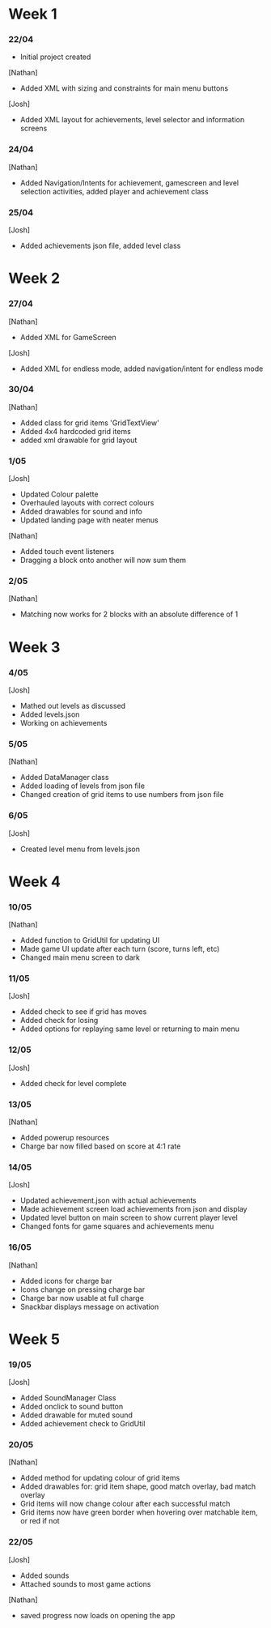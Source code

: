 
# Week 1
### 22/04
- Initial project created

[Nathan]
- Added XML with sizing and constraints for main menu buttons

[Josh]
- Added XML layout for achievements, level selector and information screens

### 24/04
[Nathan]
- Added Navigation/Intents for achievement, gamescreen and level selection activities, added player and achievement class

### 25/04
[Josh]
- Added achievements json file, added level class

# Week 2
### 27/04
[Nathan]
- Added XML for GameScreen

[Josh]
- Added XML for endless mode, added navigation/intent for endless mode

### 30/04
[Nathan]
- Added class for grid items 'GridTextView'
- Added 4x4 hardcoded grid items
- added xml drawable for grid layout

### 1/05
[Josh]
- Updated Colour palette
- Overhauled layouts with correct colours
- Added drawables for sound and info
- Updated landing page with neater menus

[Nathan]
- Added touch event listeners
- Dragging a block onto another will now sum them

### 2/05
[Nathan]
- Matching now works for 2 blocks with an absolute difference of 1

# Week 3
### 4/05
[Josh]
- Mathed out levels as discussed
- Added levels.json
- Working on achievements

### 5/05
[Nathan]
- Added DataManager class
- Added loading of levels from json file
- Changed creation of grid items to use numbers from json file

### 6/05
[Josh]
- Created level menu from levels.json

# Week 4
### 10/05
[Nathan]
- Added function to GridUtil for updating UI
- Made game UI update after each turn (score, turns left, etc)
- Changed main menu screen to dark

### 11/05
[Josh]
- Added check to see if grid has moves
- Added check for losing
- Added options for replaying same level or returning to main menu

### 12/05
[Josh]
- Added check for level complete

### 13/05
[Nathan]
- Added powerup resources
- Charge bar now filled based on score at 4:1 rate

### 14/05
[Josh]
- Updated achievement.json with actual achievements
- Made achievement screen load achievements from json and display
- Updated level button on main screen to show current player level
- Changed fonts for game squares and achievements menu

### 16/05
[Nathan]
- Added icons for charge bar
- Icons change on pressing charge bar
- Charge bar now usable at full charge
- Snackbar displays message on activation

# Week 5
### 19/05
[Josh]
- Added SoundManager Class
- Added onclick to sound button
- Added drawable for muted sound
- Added achievement check to GridUtil

### 20/05
[Nathan]
- Added method for updating colour of grid items
- Added drawables for: grid item shape, good match overlay, bad match overlay
- Grid items will now change colour after each successful match
- Grid items now have green border when hovering over matchable item, or red if not

### 22/05
[Josh]
- Added sounds
- Attached sounds to most game actions

[Nathan]
- saved progress now loads on opening the app

